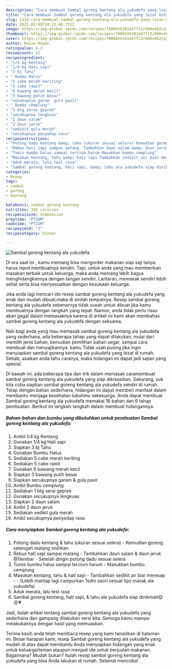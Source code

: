 ```yaml
---
description: "Cara membuat Sambal goreng kentang ala yukudefa yang lezat Untuk Jualan"
title: "Cara membuat Sambal goreng kentang ala yukudefa yang lezat Untuk Jualan"
slug: 1114-cara-membuat-sambal-goreng-kentang-ala-yukudefa-yang-lezat-untuk-jualan
date: 2021-02-09T20:22:00.721Z
image: https://img-global.cpcdn.com/recipes/7606b56381447f13/680x482cq70/sambal-goreng-kentang-ala-yukudefa-foto-resep-utama.jpg
thumbnail: https://img-global.cpcdn.com/recipes/7606b56381447f13/680x482cq70/sambal-goreng-kentang-ala-yukudefa-foto-resep-utama.jpg
cover: https://img-global.cpcdn.com/recipes/7606b56381447f13/680x482cq70/sambal-goreng-kentang-ala-yukudefa-foto-resep-utama.jpg
author: Rosie Hogan
ratingvalue: 4.3
reviewcount: 12
recipeingredient:
- "1/4 kg Kentang"
- "1/4 kg Hati sapi"
- "3 bj Tahu"
- " Bumbu Halus"
- "5 cabe merah keriting"
- "5 cabe rawit"
- "6 bawang merah kecil"
- "3 bawang putih besar"
- "secukupnya garam  gula pasir"
- " Bumbu cemplung"
- "1 btg serai geprek"
- "secukupnya lengkuas"
- "2 daun salam"
- "2 daun jeruk"
- "sedikit gula merah"
- "secukupnya penyedap rasa"
recipeinstructions:
- "Potong dadu kentang &amp; tahu (ukuran sesuai selera) Kemudian goreng setengah matang sisihkan"
- "Rebus hati sapi sampai matang  Tambahkan daun salam &amp; daun jeruk @1lembar Setelah dingin potong dadu sesuai selera"
- "Tumis bumbu halus sampai tercium harum Masukkan bumbu cemplung"
- "Masukan kentang, tahu &amp; hati sapi Tambahkan sedikit air biar meresap  (Lebih mantap lagi campurkan 1sdm saori sesuai tips masak ala yukudefa)"
- "Aduk merata, lalu test rasa"
- "Sambal goreng kentang, hati sapi, &amp; tahu ala yukudefa siap dinikmati😋😍💗"
categories:
- Resep
tags:
- sambal
- goreng
- kentang

katakunci: sambal goreng kentang 
nutrition: 292 calories
recipecuisine: Indonesian
preptime: "PT26M"
cooktime: "PT33M"
recipeyield: "1"
recipecategory: Dinner

---
```



![Sambal goreng kentang ala yukudefa](https://img-global.cpcdn.com/recipes/7606b56381447f13/680x482cq70/sambal-goreng-kentang-ala-yukudefa-foto-resep-utama.jpg)

Di era  saat ini , kamu memang bisa mengorder makanan siap saji tanpa harus repot membuatnya sendiri. Tapi, untuk anda yang mau memberikan masakan terbaik untuk keluarga, maka anda memang lebih bagus menghidangkannya dengan tangan sendiri. Lantaran, memasak sendiri lebih sehat serta bisa menyesuaikan dengan kesukaan keluarga.

Jika anda lagi mencari ide resep sambal goreng kentang ala yukudefa yang enak dan mudah dibuat,maka di sinilah tempatnya. Resep sambal goreng kentang ala yukudefa  sebenarnya tidak susah untuk dibuat jika kamu membuatnya dengan langkah yang tepat. Namun, anda tidak perlu risau akan gagal dalam memasaknya 
karena di artikel ini kami akan membahas sambal goreng kentang ala yukudefa dengan seksama.  



Nah bagi anda yang mau memasak sambal goreng kentang ala yukudefa yang sederhana, ada beberapa tahap yang dapat dilakukan, mulai dari memilih jenis bahan, kemudian pemilihan bahan segar, sampai cara membuat dan menyajikannya. kamu Tidak usah pusing jika ingin menyiapkan sambal goreng kentang ala yukudefa yang lezat di rumah. Sebab, asalkan anda  tahu caranya, maka hidangan ini dapat jadi sajian yang spesial.

Di bawah ini, ada beberapa tips dan trik dalam memasak caramembuat sambal goreng kentang ala yukudefa yang siap dikreasikan. Sekarang, yuk kita coba siapkan sambal goreng kentang ala yukudefa sendiri di rumah. Tetap dengan bahan sederhana, hidangan ini dapat memberi manfaat dalam membantu menjaga kesehatan tubuhmu sekeluarga. Anda dapat membuat Sambal goreng kentang ala yukudefa memakai 16 bahan dan 6 tahap pembuatan. Berikut ini langkah-langkah dalam membuat hidangannya.

<!--inarticleads1-->

##### Bahan-bahan dan bumbu yang dibutuhkan untuk pembuatan Sambal goreng kentang ala yukudefa:

1. Ambil 1/4 kg Kentang
1. Gunakan 1/4 kg Hati sapi
1. Siapkan 3 bj Tahu
1. Gunakan  Bumbu Halus
1. Sediakan 5 cabe merah keriting
1. Sediakan 5 cabe rawit
1. Gunakan 6 bawang merah kecil
1. Siapkan 3 bawang putih besar
1. Siapkan secukupnya garam &amp; gula pasir
1. Ambil  Bumbu cemplung
1. Sediakan 1 btg serai geprek
1. Gunakan secukupnya lengkuas
1. Siapkan 2 daun salam
1. Ambil 2 daun jeruk
1. Sediakan sedikit gula merah
1. Ambil secukupnya penyedap rasa




<!--inarticleads2-->

##### Cara menyiapkan Sambal goreng kentang ala yukudefa:

1. Potong dadu kentang &amp; tahu (ukuran sesuai selera) - Kemudian goreng setengah matang sisihkan
1. Rebus hati sapi sampai matang  - Tambahkan daun salam &amp; daun jeruk @1lembar - Setelah dingin potong dadu sesuai selera
1. Tumis bumbu halus sampai tercium harum - Masukkan bumbu cemplung
1. Masukan kentang, tahu &amp; hati sapi - Tambahkan sedikit air biar meresap -  - (Lebih mantap lagi campurkan 1sdm saori sesuai tips masak ala yukudefa)
1. Aduk merata, lalu test rasa
1. Sambal goreng kentang, hati sapi, &amp; tahu ala yukudefa siap dinikmati😋😍💗




Jadi, itulah artikel tentang  sambal goreng kentang ala yukudefa  yang sederhana dan gampang dilakukan versi kita. Semoga kamu mampu melakukannya dengan hasil yang memuaskan. 

Terima kasih anda telah membaca resep yang kami tampilkan di halaman ini. Besar harapan kami, resep  Sambal goreng kentang ala yukudefa yang mudah di atas dapat membantu Anda menyiapkan hidangan yang enak untuk keluarga/teman ataupun menjadi ide untuk berjualan makanan. Bagaimana? Mudah bukan? Itulah resep sambal goreng kentang ala yukudefa yang bisa Anda lakukan di rumah. Selamat mencoba!

